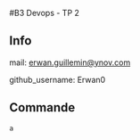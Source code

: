 #B3 Devops - TP 2

## Info
mail: erwan.guillemin@ynov.com

github_username: Erwan0


## Commande


```
a
```

